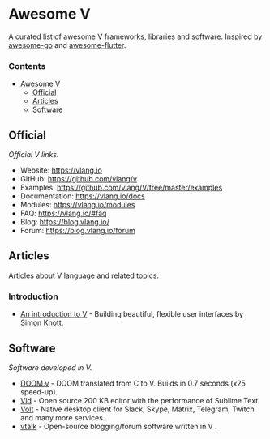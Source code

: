 # Awesome V

A curated list of awesome V frameworks, libraries and software. Inspired by [awesome-go](https://github.com/avelino/awesome-go) and [awesome-flutter](https://github.com/Solido/awesome-flutter).

### Contents

- [Awesome V](#awesome-v)
    - [Official](#official)
    - [Articles](#articles)
    - [Software](#software)

## Official

*Official V links.*

* Website: https://vlang.io
* GitHub: https://github.com/vlang/v
* Examples: https://github.com/vlang/V/tree/master/examples
* Documentation: https://vlang.io/docs
* Modules: https://vlang.io/modules
* FAQ: https://vlang.io/#faq
* Blog: https://blog.vlang.io/
* Forum: https://blog.vlang.io/forum

## Articles

Articles about V language and related topics.

### Introduction

- [An introduction to V](https://simonknott.de/articles/VLang.html) - Building beautiful, flexible user interfaces by [Simon Knott](https://simonknott.de).

## Software

*Software developed in V.*

* [DOOM.v](https://github.com/vlang/doom) - DOOM translated from C to V. Builds in 0.7 seconds (x25 speed-up). 
* [Vid](https://github.com/medvednikov/vid) - Open source 200 KB editor with the performance of Sublime Text. 
* [Volt](https://volt-app.com/) - Native desktop client for Slack, Skype, Matrix, Telegram, Twitch and many more services.
* [vtalk](https://github.com/medvednikov/vtalk) - Open-source blogging/forum software written in V .
